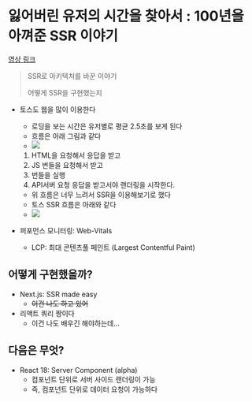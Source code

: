 # 잃어버린 유저의 시간을 찾아서 : 100년을 아껴준 SSR 이야기

[영상 링크](https://www.youtube.com/watch?v=IKyA8BKxpXc)

> SSR로 아키텍처를 바꾼 이야기
>
> 어떻게 SSR을 구현했는지

- 토스도 웹을 많이 이용한다

  - 로딩을 보는 시간은 유저별로 평균 2.5초를 보게 된다
  - 흐름은 아래 그림과 같다
  - ![](/toss%20front%20flow.PNG)

  1. HTML을 요청해서 응답을 받고
  2. JS 번들을 요청해서 받고
  3. 번들을 실행
  4. API서버 요청 응답을 받고서야 랜더링을 시작한다.

  - 위 흐름은 너무 느려서 SSR을 이용해보기로 했다
  - 토스 SSR 흐름은 아래와 같다
  - ![](/toss%20ssr.PNG)

- 퍼포먼스 모니터링: Web-Vitals
  - LCP: 최대 콘텐츠풀 페인트 (Largest Contentful Paint)

## 어떻게 구현했을까?

- Next.js: SSR made easy
  - ~~이건 나도 하고 있어~~
- 리액트 쿼리 짱이다
  - 이건 나도 배우긴 해야하는데...

## 다음은 무엇?

- React 18: Server Component (alpha)
  - 컴포넌트 단위로 서버 사이드 랜더링이 가능
  - 즉, 컴포넌트 단위로 데이터 요청이 가능하다
